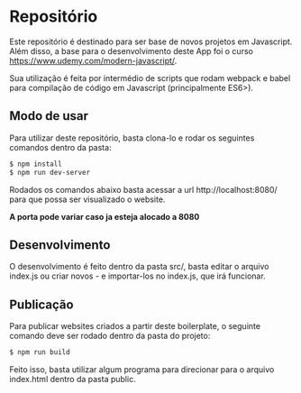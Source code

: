 # Repositório

Este repositório é destinado para ser base de novos projetos em Javascript. Além disso, a base para o desenvolvimento deste App foi o curso https://www.udemy.com/modern-javascript/.



Sua utilização é feita por intermédio de scripts que rodam webpack e babel para compilação de código em Javascript (principalmente ES6>).



## Modo de usar

Para utilizar deste repositório, basta clona-lo e rodar os seguintes comandos dentro da pasta:

```bash
$ npm install
$ npm run dev-server
```

Rodados os comandos abaixo basta acessar a url http://localhost:8080/ para que possa ser visualizado o website.

**A porta pode variar caso ja esteja alocado a 8080**



## Desenvolvimento

O desenvolvimento é feito dentro da pasta src/, basta editar o arquivo index.js ou criar novos - e importar-los no index.js, que irá funcionar.



## Publicação

Para publicar websites criados a partir deste boilerplate, o seguinte comando deve ser rodado dentro da pasta do projeto:

```bash
$ npm run build
```

Feito isso, basta utilizar algum programa para direcionar para o arquivo index.html dentro da pasta public.
